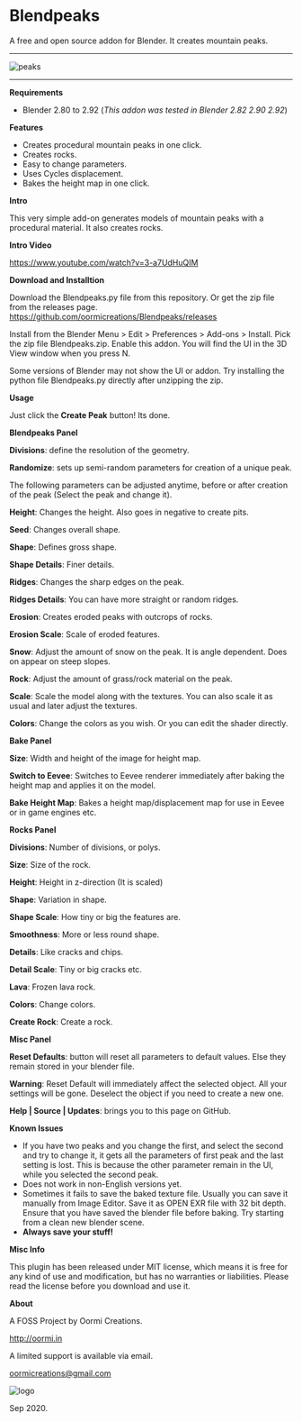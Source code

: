# Blendpeaks
A free and open source addon for Blender. It creates mountain peaks.

---

![peaks](peaks.jpg)

---

**Requirements**

* Blender 2.80 to 2.92 (_This addon was tested in Blender 2.82 2.90 2.92_)

**Features**

* Creates procedural mountain peaks in one click.
* Creates rocks.
* Easy to change parameters.
* Uses Cycles displacement.
* Bakes the height map in one click.

**Intro**

This very simple add-on generates models of mountain peaks with a procedural material. It also creates rocks.


**Intro Video**

https://www.youtube.com/watch?v=3-a7UdHuQIM


**Download and Installtion**

Download the Blendpeaks.py file from this repository. Or get the zip file from the releases page.
https://github.com/oormicreations/Blendpeaks/releases

Install from the Blender Menu > Edit > Preferences > Add-ons > Install. Pick the zip file Blendpeaks.zip. Enable this addon.
You will find the UI in the 3D View window when you press N.

Some versions of Blender may not show the UI or addon. Try installing the python file Blendpeaks.py directly after unzipping the zip.


**Usage**

Just click the **Create Peak** button!
Its done.

**Blendpeaks Panel**

**Divisions**: define the resolution of the geometry.

**Randomize**: sets up semi-random parameters for creation of a unique peak.

The following parameters can be adjusted anytime, before or after creation of the peak (Select the peak and change it).

**Height**: Changes the height. Also goes in negative to create pits.

**Seed**: Changes overall shape.

**Shape**: Defines gross shape.

**Shape Details**: Finer details.

**Ridges**: Changes the sharp edges on the peak.

**Ridges Details**: You can have more straight or random ridges.

**Erosion**: Creates eroded peaks with outcrops of rocks.

**Erosion Scale**: Scale of eroded features.

**Snow**: Adjust the amount of snow on the peak. It is angle dependent. Does on appear on steep slopes.

**Rock**: Adjust the amount of grass/rock material on the peak.

**Scale**: Scale the model along with the textures. You can also scale it as usual and later adjust the textures.

**Colors**: Change the colors as you wish. Or you can edit the shader directly.

**Bake Panel**

**Size**: Width and height of the image for height map.

**Switch to Eevee**: Switches to Eevee renderer immediately after baking the height map and applies it on the model.

**Bake Height Map**: Bakes a height map/displacement map for use in Eevee or in game engines etc.


**Rocks Panel**

**Divisions**: Number of divisions, or polys.

**Size**: Size of the rock.

**Height**: Height in z-direction (It is scaled)

**Shape**: Variation in shape.

**Shape Scale**: How tiny or big the features are.

**Smoothness**: More or less round shape.

**Details**: Like cracks and chips.

**Detail Scale**: Tiny or big cracks etc.

**Lava**: Frozen lava rock.

**Colors**: Change colors.

**Create Rock**: Create a rock.


**Misc Panel**

**Reset Defaults**: button will reset all parameters to default values. Else they remain stored in your blender file.

**Warning**: Reset Default will immediately affect the selected object. All your settings will be gone. Deselect the object if you need to create a new one.

**Help | Source | Updates**: brings you to this page on GitHub.


**Known Issues**

* If you have two peaks and you change the first, and select the second and try to change it, it gets all the parameters of first peak and the last setting is lost. This is because the other parameter remain in the UI, while you selected the second peak.
* Does not work in non-English versions yet.
* Sometimes it fails to save the baked texture file. Usually you can save it manually from Image Editor. Save it as OPEN EXR file with 32 bit depth. Ensure that you have saved the blender file before baking. Try starting from a clean new blender scene.
* **Always save your stuff!**


**Misc Info**

This plugin has been released under MIT license, which means it is free for any kind of use and modification, but has no warranties or liabilities. Please read the license before you download and use it. 

**About**

A FOSS Project by Oormi Creations.

http://oormi.in

A limited support is available via email.

oormicreations@gmail.com


![logo](logo.png)

Sep 2020.









